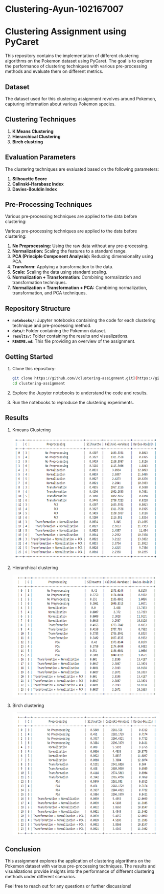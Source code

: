 # Clustering-Ayun-102167007

# Clustering Assignment using PyCaret

This repository contains the implementation of different clustering algorithms on the Pokemon dataset using PyCaret. The goal is to explore the performance of clustering techniques with various pre-processing methods and evaluate them on different metrics.

## Dataset

The dataset used for this clustering assignment revolves around Pokemon, capturing information about various Pokemon species.

## Clustering Techniques

1. **K Means Clustering**
2. **Hierarchical Clustering**
3. **Birch clustring**

## Evaluation Parameters

The clustering techniques are evaluated based on the following parameters:

1. **Silhouette Score**
2. **Calinski-Harabasz Index**
3. **Davies-Bouldin Index**

## Pre-Processing Techniques

Various pre-processing techniques are applied to the data before clustering:

Various pre-processing techniques are applied to the data before clustering:

1. **No Preprocessing:** Using the raw data without any pre-processing.
2. **Normalization:** Scaling the features to a standard range.
3. **PCA (Principle Component Analysis):** Reducing dimensionality using PCA.
4. **Transform:** Applying a transformation to the data.
5. **Scale:** Scaling the data using standard scaling.
6. **Normalization + Transformation:** Combining normalization and transformation techniques.
7. **Normalization + Transformation + PCA:** Combining normalization, transformation, and PCA techniques.

## Repository Structure

- **`notebooks/`:** Jupyter notebooks containing the code for each clustering technique and pre-processing method.
- **`data/`:** Folder containing the Pokemon dataset.
- **`results/`:** Folder containing the results and visualizations.
- **`README.md`:** This file providing an overview of the assignment.

## Getting Started

1. Clone this repository:

    ```bash
    git clone https://github.com//clustering-assignment.git](https://github.com/Rohan1405/clustering-Rohan-102103108
    cd clustering-assignment
    ```



2. Explore the Jupyter notebooks  to understand the code and results.

3. Run the notebooks to reproduce the clustering experiments.

## Results

1. Kmeans Clustering
   
   <img src="kmeans.png" width="600" height="400" alt="KMeans Image"></img>

2. Hierarchical clustering
  
   <img src="Hierarchical clustering.png" width="600" height="400" alt="KMeans Image"></img>

3. Birch clustering

    <img src="birch.png" width="600" height="400" alt="KMeans Image"></img>
   
  
## Conclusion

This assignment explores the application of clustering algorithms on the Pokemon dataset with various pre-processing techniques. The results and visualizations provide insights into the performance of different clustering methods under different scenarios.

Feel free to reach out for any questions or further discussions!

